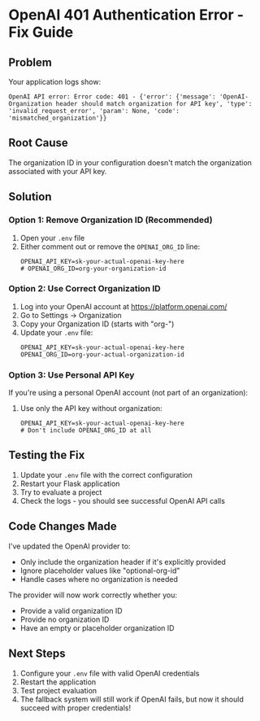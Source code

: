 # OpenAI 401 Authentication Error - Fix Guide

## Problem
Your application logs show:
```
OpenAI API error: Error code: 401 - {'error': {'message': 'OpenAI-Organization header should match organization for API key', 'type': 'invalid_request_error', 'param': None, 'code': 'mismatched_organization'}}
```

## Root Cause
The organization ID in your configuration doesn't match the organization associated with your API key.

## Solution

### Option 1: Remove Organization ID (Recommended)
1. Open your `.env` file
2. Either comment out or remove the `OPENAI_ORG_ID` line:
   ```
   OPENAI_API_KEY=sk-your-actual-openai-key-here
   # OPENAI_ORG_ID=org-your-organization-id
   ```

### Option 2: Use Correct Organization ID
1. Log into your OpenAI account at https://platform.openai.com/
2. Go to Settings → Organization
3. Copy your Organization ID (starts with "org-")
4. Update your `.env` file:
   ```
   OPENAI_API_KEY=sk-your-actual-openai-key-here
   OPENAI_ORG_ID=org-your-actual-organization-id
   ```

### Option 3: Use Personal API Key
If you're using a personal OpenAI account (not part of an organization):
1. Use only the API key without organization:
   ```
   OPENAI_API_KEY=sk-your-actual-openai-key-here
   # Don't include OPENAI_ORG_ID at all
   ```

## Testing the Fix

1. Update your `.env` file with the correct configuration
2. Restart your Flask application
3. Try to evaluate a project
4. Check the logs - you should see successful OpenAI API calls

## Code Changes Made

I've updated the OpenAI provider to:
- Only include the organization header if it's explicitly provided
- Ignore placeholder values like "optional-org-id"
- Handle cases where no organization is needed

The provider will now work correctly whether you:
- Provide a valid organization ID
- Provide no organization ID
- Have an empty or placeholder organization ID

## Next Steps

1. Configure your `.env` file with valid OpenAI credentials
2. Restart the application
3. Test project evaluation
4. The fallback system will still work if OpenAI fails, but now it should succeed with proper credentials!
